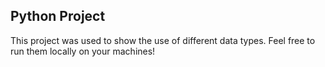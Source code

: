 ## Python Project

This project was used to show the use of different data types. Feel free to run them locally on your machines!
